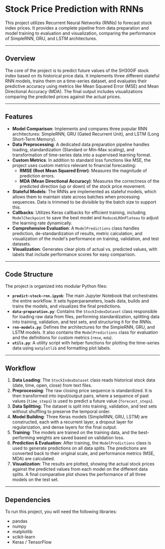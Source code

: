 # Stock Price Prediction with RNNs

This project utilizes Recurrent Neural Networks (RNNs) to forecast stock index prices. It provides a complete pipeline from data preparation and model training to evaluation and visualization, comparing the performance of SimpleRNN, GRU, and LSTM architectures.

---
## Overview

The core of the project is to predict future values of the SH300IF stock index based on its historical price data. It implements three different stateful RNN models, trains them on a time-series dataset, and evaluates their predictive accuracy using metrics like Mean Squared Error (MSE) and Mean Directional Accuracy (MDA). The final output includes visualizations comparing the predicted prices against the actual prices.

---
## Features

* **Model Comparison**: Implements and compares three popular RNN architectures: SimpleRNN, GRU (Gated Recurrent Unit), and LSTM (Long Short-Term Memory).
* **Data Preprocessing**: A dedicated data preparation pipeline handles loading, standardization (Standard or Min-Max scaling), and transformation of time-series data into a supervised learning format.
* **Custom Metrics**: In addition to standard loss functions like MSE, the project uses custom metrics relevant to financial forecasting:
    * **RMSE (Root Mean Squared Error)**: Measures the magnitude of prediction errors.
    * **MDA (Mean Directional Accuracy)**: Measures the correctness of the predicted direction (up or down) of the stock price movement.
* **Stateful Models**: The RNNs are implemented as stateful models, which allows them to maintain state across batches when processing sequences. Data is trimmed to be divisible by the batch size to support this.
* **Callbacks**: Utilizes Keras callbacks for efficient training, including `ModelCheckpoint` to save the best model and `ReduceLROnPlateau` to adjust the learning rate dynamically.
* **Comprehensive Evaluation**: A `ModelPredictions` class handles prediction, de-standardization of results, metric calculation, and visualization of the model's performance on training, validation, and test datasets.
* **Visualization**: Generates clear plots of actual vs. predicted values, with labels that include performance scores for easy comparison.

---
## Code Structure

The project is organized into modular Python files:

* **`predict-stock-rnn.ipynb`**: The main Jupyter Notebook that orchestrates the entire workflow. It sets hyperparameters, loads data, builds and trains the models, and visualizes the final predictions.
* **`data-preparation.py`**: Contains the `StockIndexDataset` class responsible for loading raw data from files, performing standardization, splitting data into training, validation, and test sets, and structuring it for the RNNs.
* **`rnn-models.py`**: Defines the architectures for the SimpleRNN, GRU, and LSTM models. It also contains the `ModelPredictions` class for evaluation and the definitions for custom metrics (`rmse`, `mda`).
* **`utils.py`**: A utility script with helper functions for plotting the time-series data using `matplotlib` and formatting plot labels.

---
## Workflow

1.  **Data Loading**: The `StockIndexDataset` class reads historical stock data (date, time, open, close) from text files.
2.  **Preprocessing**: The raw closing price sequence is standardized. It is then transformed into input/output pairs, where a sequence of past values (`time_steps`) is used to predict a future value (`forecast_steps`).
3.  **Data Splitting**: The dataset is split into training, validation, and test sets without shuffling to preserve the temporal order.
4.  **Model Building**: Three Keras models (SimpleRNN, GRU, LSTM) are constructed, each with a recurrent layer, a dropout layer for regularization, and dense layers for the final output.
5.  **Training**: The models are trained on the training data, and the best-performing weights are saved based on validation loss.
6.  **Prediction & Evaluation**: After training, the `ModelPredictions` class is used to generate predictions on all data splits. The predictions are converted back to their original scale, and performance metrics (MSE, MDA) are calculated.
7.  **Visualization**: The results are plotted, showing the actual stock prices against the predicted values from each model on the different data splits. A final comparative plot shows the performance of all three models on the test set.

---
## Dependencies

To run this project, you will need the following libraries:

* pandas
* numpy
* matplotlib
* scikit-learn
* Keras / TensorFlow
